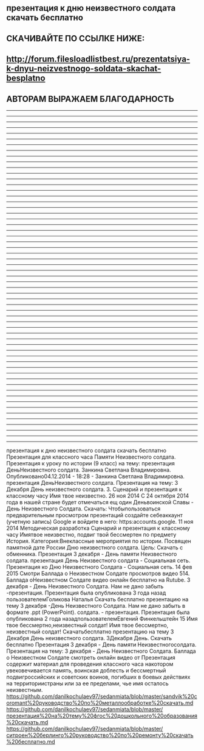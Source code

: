 презентация к дню неизвестного солдата скачать бесплатно
--------------------------------------------------
СКАЧИВАЙТЕ ПО ССЫЛКЕ НИЖЕ:
--------------------------------------------------
http://forum.filesloadlistbest.ru/prezentatsiya-k-dnyu-neizvestnogo-soldata-skachat-besplatno
--------------------------------------------------
АВТОРАМ ВЫРАЖАЕМ БЛАГОДАРНОСТЬ
--------------------------------------------------
--------------------------------------------------
--------------------------------------------------
--------------------------------------------------
--------------------------------------------------
--------------------------------------------------
--------------------------------------------------
--------------------------------------------------
--------------------------------------------------
--------------------------------------------------
--------------------------------------------------
--------------------------------------------------
--------------------------------------------------
--------------------------------------------------
--------------------------------------------------
--------------------------------------------------
--------------------------------------------------
--------------------------------------------------
--------------------------------------------------
--------------------------------------------------
--------------------------------------------------
--------------------------------------------------
--------------------------------------------------
--------------------------------------------------
--------------------------------------------------
--------------------------------------------------
--------------------------------------------------
--------------------------------------------------
--------------------------------------------------
--------------------------------------------------
--------------------------------------------------
--------------------------------------------------
--------------------------------------------------
--------------------------------------------------
--------------------------------------------------
--------------------------------------------------
--------------------------------------------------
--------------------------------------------------
--------------------------------------------------
--------------------------------------------------
--------------------------------------------------
--------------------------------------------------
--------------------------------------------------
--------------------------------------------------
--------------------------------------------------
--------------------------------------------------
--------------------------------------------------
--------------------------------------------------
--------------------------------------------------
--------------------------------------------------
--------------------------------------------------
--------------------------------------------------
--------------------------------------------------
--------------------------------------------------
--------------------------------------------------
--------------------------------------------------
--------------------------------------------------
--------------------------------------------------
--------------------------------------------------
--------------------------------------------------
презентация к дню неизвестного солдата скачать бесплатно Презентация для классного часа Памяти Неизвестного солдата. Презентация к уроку по истории (9 класс) на тему: презентация ДеньНеизвестного солдата. Занкина Светлана Владимировна. Опубликовано04.12.2014 - 18:28 - Занкина Светлана Владимировна. презентация ДеньНеизвестного солдата. Презентация на тему: 3 Декабря День неизвестного солдата. 3. Сценарий и презентация к классному часу Имя твое неизвестно. 26 ноя 2014  С 24 октября 2014 года в нашей стране будет отмечаться ещ один Деньвоинской Славы - День Неизвестного Солдата.  Скачать:  Чтобыпользоваться предварительным просмотром презентаций создайте себеаккаунт (учетную запись) Google и войдите в него: https:accounts.google. 11 ноя 2014  Методическая разработка Сценарий и презентация к классному часу Имятвое неизвестно, подвиг твой бессмертен по предмету История. Категория:Внеклассные мероприятия по истории.  Посвящен памятной дате России Дню неизвестного солдата. Цель:  Скачать с обменника. Презентация 3 декабря - День памяти Неизвестного солдата. презентация День Неизвестного солдата - Социальная сеть. Презентация ко Дню Неизвестного Солдата - Социальная сеть. 14 фев 2015  Смотри Баллада о Неизвестном Солдате просмотров видео 514. Баллада оНеизвестном Солдате видео онлайн бесплатно на Rutube. 3 декабря - День Неизвестного Солдата. Нам не дано забыть -презентация. Презентация была опубликована 3 года назад пользователемГоликова Наталья  Скачать бесплатно презентацию на тему 3 декабря -День Неизвестного Солдата. Нам не дано забыть в формате .ppt (PowerPoint). солдата. - презентация. Презентация была опубликована 2 года назадпользователемЕвгений Финкельштейн  15 Имя твое бессмертно,неизвестный солдат! Имя твое бессмертно, неизвестный солдат! Скачатьбесплатно презентацию на тему 3 Декабря День неизвестного солдата. 3Декабря День. Скачать бесплатно Презентация 3 декабря - День памяти Неизвестногосолдата. Презентация на тему: 3 декабря - День Неизвестного Солдата. Баллада о Неизвестном Солдате смотреть онлайн видео от
Презентация содержит материал для проведения классного часа накотором увековечивается память, воинская доблесть и бессмертный подвигроссийских и советских воинов, погибших в боевых действиях на территориистраны или за ее пределами, чье имя осталось неизвестным.
https://github.com/danilkochulaev97/sedanmiata/blob/master/sandvik%20coromant%20руководство%20по%20металлообработке%20скачать.md
https://github.com/danilkochulaev97/sedanmiata/blob/master/презентация%20на%20тему%20фгос%20дошкольного%20образования%20скачать.md
https://github.com/danilkochulaev97/sedanmiata/blob/master/ситроен%20берлинго%20руководство%20по%20ремонту%20скачать%20бесплатно.md